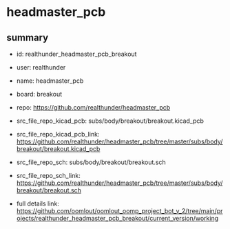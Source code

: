 # headmaster_pcb
 
## summary 
* id: realthunder_headmaster_pcb_breakout
* user: realthunder
* name: headmaster_pcb
* board: breakout
* repo: https://github.com/realthunder/headmaster_pcb
* src_file_repo_kicad_pcb: subs/body/breakout/breakout.kicad_pcb
* src_file_repo_kicad_pcb_link: https://github.com/realthunder/headmaster_pcb/tree/master/subs/body/breakout/breakout.kicad_pcb


* src_file_repo_sch: subs/body/breakout/breakout.sch
* src_file_repo_sch_link: https://github.com/realthunder/headmaster_pcb/tree/master/subs/body/breakout/breakout.sch
* full details link: https://github.com/oomlout/oomlout_oomp_project_bot_v_2/tree/main/projects/realthunder_headmaster_pcb_breakout/current_version/working  







